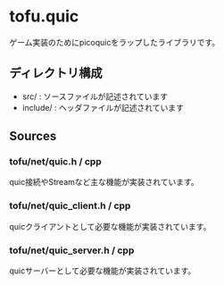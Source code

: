 tofu.quic
=========
ゲーム実装のためにpicoquicをラップしたライブラリです。

## ディレクトリ構成
- src/ : ソースファイルが記述されています
- include/ : ヘッダファイルが記述されています

## Sources

### tofu/net/quic.h / cpp
quic接続やStreamなど主な機能が実装されています。

### tofu/net/quic_client.h / cpp
quicクライアントとして必要な機能が実装されています。

### tofu/net/quic_server.h / cpp
quicサーバーとして必要な機能が実装されています。

